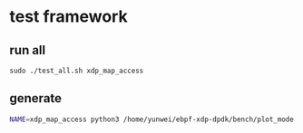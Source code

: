 # test framework

## run all

```
sudo ./test_all.sh xdp_map_access
```

## generate

```bash
NAME=xdp_map_access python3 /home/yunwei/ebpf-xdp-dpdk/bench/plot_mode.py
```

